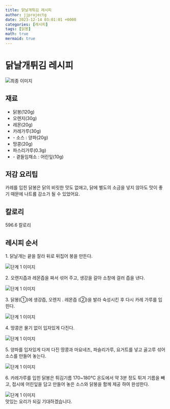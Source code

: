 ```yaml
---
title: 닭날개튀김 레시피
author: jjprojectg
date: 2023-12-14 03:01:01 +0000
categories: [레시피]
tags: [닭봉]
math: true
mermaid: true
---
```

<meta name="og:type" content="website"/>
<meta charset="UTF-8"/>
<div class="header">
  <h1>닭날개튀김 레시피</h1>
</div>

<div class="container my-4">
  <div class="row">
    <div class="col-12 col-md-6">
      <div class="recipe-image">
        <img src="http://www.foodsafetykorea.go.kr/uploadimg/cook/10_00451_2.png" class="step-image" alt="최종 이미지"/>
      </div>
    </div>
    <div class="col-12 col-md-6">
      <div class="ingredients">
        <h2>재료</h2>
        <ul class="card">
          <li> 닭봉(120g) </li>
          <li>  오렌지(30g) </li>
          <li>  레몬(20g) </li>
          <li> 카레가루(30g) </li>
          <li> - 소스 : 양파(20g) </li>
          <li>  땅콩(20g) </li>
          <li> 파스리가루(0.3g) </li>
          <li> - 곁들임채소 : 어린잎(10g) </li>
</ul>
      </div>
    </div>
    <div class="col-12 col-md-6">
      <div class="ingredients">
        <h2>저감 요리팁</h2>
        <div class="card"> 
          <p>
            카레를 입힌 닭봉은 닭의 비릿한 맛도 없애고, 닭에 별도의 소금을 넣지 않아도 맛이 좋기 때문에 나트륨 감소가 될 수 있었어요.
          </p>
        </div>
      </div>
      <div class="ingredients">
        <h2>칼로리</h2>
        <div class="card"> 
          <p>
            596.6 칼로리
          </p>
        </div>
      </div>
    </div>
  </div>

  <h2 class="my-4">레시피 순서</h2>
  <div class="card recipe-card">
    <div class="card-body recipe-step">
      <p class="card-text step-description">1. 닭날개는 끝을 잘라 뒤로 뒤집어 봉을
만든다.</p>
      <img src="http://www.foodsafetykorea.go.kr/uploadimg/cook/20_00451_1.png" alt="단계 1 이미지" class="step-image"/>
    </div>
  </div>
  <div class="card recipe-card">
    <div class="card-body recipe-step">
      <p class="card-text step-description">2. 오렌지즙과 레몬즙을 짜서 섞어 주고,
생강을 갈아 소창에 걸러 즙을 낸다.</p>
      <img src="http://www.foodsafetykorea.go.kr/uploadimg/cook/20_00451_2.png" alt="단계 1 이미지" class="step-image"/>
    </div>
  </div>
  <div class="card recipe-card">
    <div class="card-body recipe-step">
      <p class="card-text step-description">3. 닭봉(①)에 생강즙, 오렌지 ․ 레몬즙
(②)을 발라 숙성시킨 후 다시 카레
가루를 입힌다.</p>
      <img src="http://www.foodsafetykorea.go.kr/uploadimg/cook/20_00451_3.png" alt="단계 1 이미지" class="step-image"/>
    </div>
  </div>
  <div class="card recipe-card">
    <div class="card-body recipe-step">
      <p class="card-text step-description">4. 땅콩은 물기 없이 입자있게 다진다.</p>
      <img src="http://www.foodsafetykorea.go.kr/uploadimg/cook/20_00451_4.png" alt="단계 1 이미지" class="step-image"/>
    </div>
  </div>
  <div class="card recipe-card">
    <div class="card-body recipe-step">
      <p class="card-text step-description">5. 양파를 입자있게 다져 다진 땅콩과
마요네즈, 파슬리가루, 요거트를
넣고 골고루 섞어 소스를 만들어
놓는다.</p>
      <img src="http://www.foodsafetykorea.go.kr/uploadimg/cook/20_00451_5.png" alt="단계 1 이미지" class="step-image"/>
    </div>
  </div>
  <div class="card recipe-card">
    <div class="card-body recipe-step">
      <p class="card-text step-description">6. 카레가루를 입힌 닭봉은 튀김기름
170~180℃ 온도에서 약 3분 정도 튀겨
기름을 빼고, 접시에 어린잎을 담고
만들어 놓은 소스와 닭봉을 함께 제공
하여 완성한다.</p>
      <img src="http://www.foodsafetykorea.go.kr/uploadimg/cook/20_00451_6.png" alt="단계 1 이미지" class="step-image"/>
    </div>
  </div>

</div>
맛있는 요리가 되길 기대하겠습니다.
